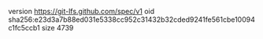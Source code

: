 version https://git-lfs.github.com/spec/v1
oid sha256:e23d3a7b88ed031e5338cc952c31432b32cded9241fe561cbe10094c1fc5ccb1
size 4739
